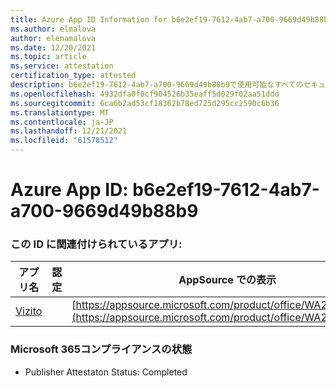 ```yaml
---
title: Azure App ID Information for b6e2ef19-7612-4ab7-a700-9669d49b88b9
ms.author: elmalova
author: elenamalova
ms.date: 12/20/2021
ms.topic: article
ms.service: attestation
certification_type: attested
description: b6e2ef19-7612-4ab7-a700-9669d49b88b9で使用可能なすべてのセキュリティおよびコンプライアンス情報。
ms.openlocfilehash: 4932dfa0f0cf904526b35eaff5d029f02aa51ddd
ms.sourcegitcommit: 6ca6b2ad53cf18362b78ed725d295cc2590c6b36
ms.translationtype: MT
ms.contentlocale: ja-JP
ms.lasthandoff: 12/21/2021
ms.locfileid: "61578512"
---
```

# <a name="azure-app-id-b6e2ef19-7612-4ab7-a700-9669d49b88b9"></a>Azure App ID: b6e2ef19-7612-4ab7-a700-9669d49b88b9


### <a name="apps-associated-with-this-id"></a>この ID に関連付けられているアプリ:
| **アプリ名** | **認定** | **AppSource での表示** |
|--------------|---------------|-----------------------|
| [Vizito](https://docs.microsoft.com/microsoft-365-app-certification/forward/WA200003170) |  | [https://appsource.microsoft.com/product/office/WA200003170](https://appsource.microsoft.com/product/office/WA200003170) |

### <a name="microsoft-365-app-compliance-status"></a>Microsoft 365コンプライアンスの状態
- Publisher Attestaton Status: Completed
